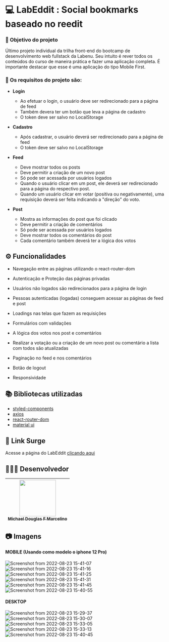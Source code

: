 # 💻 LabEddit : Social bookmarks baseado no reedit

### :dart: Objetivo do projeto
Último projeto individual da trilha front-end do bootcamp de desenvolvimento web fullstack da Labenu.  Seu intuito é rever todos os conteúdos do curso de maneira prática e fazer uma aplicação completa. É importante destacar que esse é uma aplicação do tipo Mobile First.

### :small_blue_diamond: Os requisitos do projeto são:
- **Login** 
    * Ao efetuar o login, o usuário deve ser redirecionado para a página de feed
    * Também devera ter um botão que leva a página de cadastro
    *  O token deve ser salvo no LocalStorage

- **Cadastro**
    * Após cadastrar, o usuário deverá ser redirecionado para a página de feed
    *  O token deve ser salvo no LocalStorage

- **Feed**
    *  Deve mostrar todos os posts
    *  Deve permitir a criação de um novo post
    *  Só pode ser acessada por usuários logados
    *  Quando o usuário clicar em um post, ele deverá ser redirecionado para a página do respectivo post. 
    * Quando um usuário clicar em votar (positiva ou negativamente), uma requisição deverá ser feita indicando a "direção" do voto. 

- **Post**
    *  Mostra as informações do post que foi clicado
    *  Deve permitir a criação de comentários
    *  Só pode ser acessada por usuários logados
    *  Deve mostrar todos os comentários do post
    *  Cada comentário também deverá ter a lógica dos votos
   

## ⚙️ Funcionalidades
- Navegação entre as páginas utilizando o react-router-dom
- Autenticação e Proteção das páginas privadas
- Usuários não logados são redirecionados para a página de login
- Pessoas autenticadas (logadas) conseguem acessar as páginas de feed e post
- Loadings nas telas que fazem as requisições
- Formulários com validações

- A lógica dos votos nos post e comentários
-  Realizar a votação ou a criação de um novo post ou comentário a lista com todos são atualizadas
-  Paginação no feed e nos comentários
- Botão de logout
- Responsividade

## :books: Bibliotecas utilizadas
- [styled-components](https://styled-components.com/)
- [axios](https://github.com/axios/axios)
- [react-router-dom](https://v5.reactrouter.com/)
- [material ui](https://mui.com/pt/)

## 🔗 Link Surge 
Acesse a página do LabEddit [clicando aqui](https://labeddit-michael.surge.sh/)

##  👩🏻‍💻 Desenvolvedor

| [<img src="https://user-images.githubusercontent.com/80003041/186209416-5df35475-ab64-4f8e-8555-36cbd4d4bae7.png" width=115><br><sub>Michael Douglas F Marcelino</sub>](https://www.linkedin.com/in/michaeldouglasf/)
| :---: | 

## 📷 Imagens
#### MOBILE (Usando como modelo o iphone 12 Pro)

![Screenshot from 2022-08-23 15-41-07](https://user-images.githubusercontent.com/80003041/186209078-56e0436b-da5d-44cf-b06e-4e9a80639561.png)
![Screenshot from 2022-08-23 15-41-16](https://user-images.githubusercontent.com/80003041/186209083-cc653d0f-7018-494b-8a0a-5a181365cc13.png)
![Screenshot from 2022-08-23 15-41-25](https://user-images.githubusercontent.com/80003041/186209088-1408aeb7-f21c-4550-976f-fe158b83b166.png)
![Screenshot from 2022-08-23 15-41-31](https://user-images.githubusercontent.com/80003041/186209091-38e55f22-b0d4-46ce-a475-bf4fe2f44b0f.png)
![Screenshot from 2022-08-23 15-41-45](https://user-images.githubusercontent.com/80003041/186209093-064a4dcf-1238-4702-9148-c2f95f452fba.png)
![Screenshot from 2022-08-23 15-40-55](https://user-images.githubusercontent.com/80003041/186209141-9464bab1-f274-485c-9170-ed0dd63d7ede.png)


#### DESKTOP
![Screenshot from 2022-08-23 15-29-37](https://user-images.githubusercontent.com/80003041/186209000-fedef049-fff5-4512-bf0c-d31ec0089a65.png)
![Screenshot from 2022-08-23 15-30-07](https://user-images.githubusercontent.com/80003041/186209011-31bcc496-6fa0-494c-9bbd-e01f9e305a6a.png)
![Screenshot from 2022-08-23 15-33-05](https://user-images.githubusercontent.com/80003041/186209014-1f89eeb7-a4e4-445d-9c43-6aec6df2de41.png)
![Screenshot from 2022-08-23 15-33-13](https://user-images.githubusercontent.com/80003041/186209019-fc52d431-f607-46da-9455-29347dbe4b97.png)
![Screenshot from 2022-08-23 15-40-45](https://user-images.githubusercontent.com/80003041/186209021-7b5f41cd-7ca9-4d8c-a8da-efa7a58a4bc1.png)

